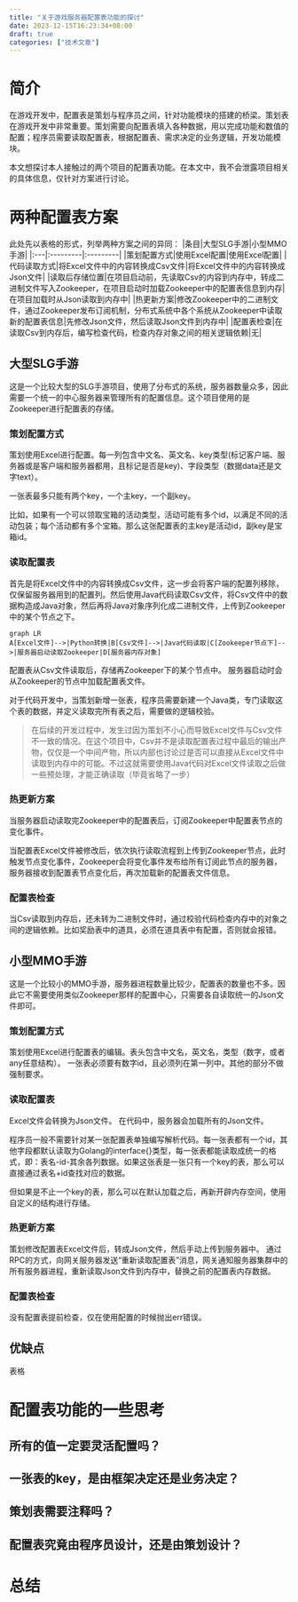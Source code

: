 ```yaml
---
title: "关于游戏服务器配置表功能的探讨"
date: 2023-12-15T16:23:34+08:00
draft: true
categories: ["技术文章"]
---
```

# 简介
在游戏开发中，配置表是策划与程序员之间，针对功能模块的搭建的桥梁。策划表在游戏开发中非常重要。策划需要向配置表填入各种数据，用以完成功能和数值的配置；程序员需要读取配置表，根据配置表、需求决定的业务逻辑，开发功能模块。

本文想探讨本人接触过的两个项目的配置表功能。在本文中，我不会泄露项目相关的具体信息，仅针对方案进行讨论。
# 两种配置表方案
此处先以表格的形式，列举两种方案之间的异同：
|条目|大型SLG手游|小型MMO手游|
|:---|:---------|:---------|
|策划配置方式|使用Excel配置|使用Excel配置|
|代码读取方式|将Excel文件中的内容转换成Csv文件|将Excel文件中的内容转换成Json文件|
|读取后存储位置|在项目启动前，先读取Csv的内容到内存中，转成二进制文件写入Zookeeper，在项目启动时加载Zookeeper中的配置表信息到内存|在项目加载时从Json读取到内存中|
|热更新方案|修改Zookeeper中的二进制文件，通过Zookeeper发布订阅机制，分布式系统中各个系统从Zookeeper中读取新的配置表信息|先修改Json文件，然后读取Json文件到内存中|
|配置表检查|在读取Csv到内存后，编写检查代码，检查内存对象之间的相关逻辑依赖|无|
## 大型SLG手游
这是一个比较大型的SLG手游项目，使用了分布式的系统，服务器数量众多，因此需要一个统一的中心服务器来管理所有的配置信息。这个项目使用的是Zookeeper进行配置表的存储。
### 策划配置方式
策划使用Excel进行配置。每一列包含中文名、英文名、key类型(标记客户端、服务器或是客户端和服务器都用，且标记是否是key)、字段类型（数据data还是文字text）。

一张表最多只能有两个key，一个主key，一个副key。

比如，如果有一个可以领取宝箱的活动类型，活动可能有多个id，以满足不同的活动包装；每个活动都有多个宝箱。那么这张配置表的主key是活动id，副key是宝箱id。
### 读取配置表
首先是将Excel文件中的内容转换成Csv文件，这一步会将客户端的配置列移除，仅保留服务器用到的配置列。然后使用Java代码读取Csv文件，将Csv文件中的数据构造成Java对象，然后再将Java对象序列化成二进制文件，上传到Zookeeper中的某个节点之下。
```mermaid
graph LR
A[Excel文件]-->|Python转换|B[Csv文件]-->|Java代码读取|C[Zookeeper节点下]-->|服务器启动读取Zookeeper|D[服务器内存对象]
```

配置表从Csv文件读取后，存储再Zookeeper下的某个节点中。
服务器启动时会从Zookeeper的节点中加载配置表文件。

对于代码开发中，当策划新增一张表，程序员需要新建一个Java类，专门读取这个表的数据，并定义读取完所有表之后，需要做的逻辑校验。

> 在后续的开发过程中，发生过因为策划不小心而导致Excel文件与Csv文件不一致的情况。在这个项目中，Csv并不是读取配置表过程中最后的输出产物，仅仅是一个中间产物，所以内部也讨论过是否可以直接从Excel文件中读取到内存中的可能。不过这就需要使用Java代码对Excel文件读取之后做一些预处理，才能正确读取（毕竟省略了一步）
### 热更新方案
当服务器启动读取完Zookeeper中的配置表后，订阅Zookeeper中配置表节点的变化事件。

当配置表Excel文件被修改后，依次执行读取流程到上传到Zookeeper节点，此时触发节点变化事件，Zookeeper会将变化事件发布给所有订阅此节点的服务器，服务器接收到配置表节点变化后，再次加载新的配置表文件信息。

### 配置表检查
当Csv读取到内存后，还未转为二进制文件时，通过校验代码检查内存中的对象之间的逻辑依赖。比如奖励表中的道具，必须在道具表中有配置，否则就会报错。

## 小型MMO手游
这是一个比较小的MMO手游，服务器进程数量比较少，配置表的数量也不多。因此它不需要使用类似Zookeeper那样的配置中心，只需要各自读取统一的Json文件即可。
### 策划配置方式
策划使用Excel进行配置表的编辑。表头包含中文名，英文名，类型（数字，或者any任意结构）。
一张表必须要有数字id，且必须列在第一列中。其他的部分不做强制要求。
### 读取配置表
Excel文件会转换为Json文件。
在代码中，服务器会加载所有的Json文件。

程序员一般不需要针对某一张配置表单独编写解析代码。每一张表都有一个id，其他字段都默认读取为Golang的interface{}类型，每一张表都能读取成统一的格式，即：表名-id-其余各列数据。如果这张表是一张只有一个key的表，那么可以直接通过表名+id查找对应的数据。

但如果是不止一个key的表，那么可以在默认加载之后，再新开辟内存空间，使用自定义的结构进行存储。
### 热更新方案
策划修改配置表Excel文件后，转成Json文件，然后手动上传到服务器中。
通过RPC的方式，向网关服务器发送“重新读取配置表”消息，网关通知服务器集群中的所有服务器进程，重新读取Json文件到内存中，替换之前的配置表内存数据。
### 配置表检查
没有配置表提前检查，仅在使用配置的时候抛出err错误。
## 优缺点
表格
# 配置表功能的一些思考
## 所有的值一定要灵活配置吗？
## 一张表的key，是由框架决定还是业务决定？
## 策划表需要注释吗？
## 配置表究竟由程序员设计，还是由策划设计？

# 总结


